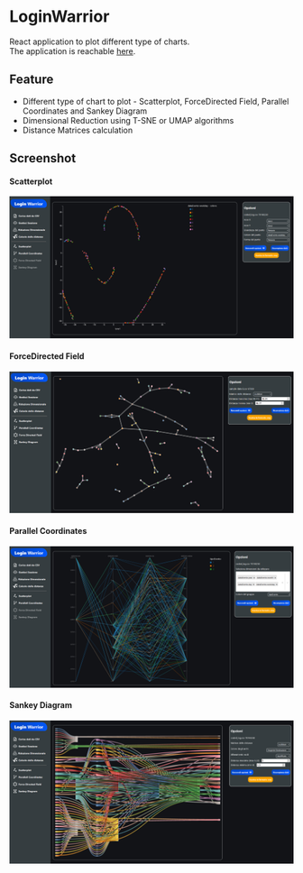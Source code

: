 # LoginWarrior
React application to plot different type of charts. <br>
The application is reachable [here](https://codesixswe.github.io/).

## Feature
* Different type of chart to plot - Scatterplot, ForceDirected Field, Parallel Coordinates and Sankey Diagram
* Dimensional Reduction using T-SNE or UMAP algorithms
* Distance Matrices calculation

## Screenshot
#### Scatterplot
<img src="img/scatterplot.PNG" />

#### ForceDirected Field
<img src="img/forceDirected.PNG" />

#### Parallel Coordinates
<img src="img/parallelCoordinates.PNG" />

#### Sankey Diagram
<img src="img/sankeyDiagram.PNG" />
